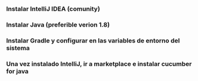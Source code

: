 


### Instalar IntelliJ IDEA (comunity)
### Instalar Java (preferible verion 1.8)
### Instalar Gradle y configurar en las variables de entorno del sistema
### Una vez instalado IntelliJ, ir a marketplace e instalar cucumber for java

